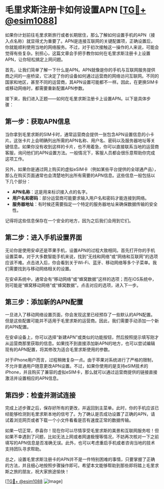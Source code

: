 # 毛里求斯注册卡如何设置APN [[TG💪+ @esim1088](https://t.me/s/esim1088)]

如果你计划前往毛里求斯旅行或者长期居住，那么了解如何设置手机的APN（接入点名称）就显得尤为重要了。APN是连接互联网的关键配置项，正确设置后，你就能顺利使用当地的网络服务。不过，对于初次接触这一操作的人来说，可能会觉得有些复杂。别担心，这篇文章会手把手教你如何在毛里求斯注册卡上设置APN，让你轻松搞定上网问题。

首先，让我们简单了解一下什么是APN。APN就像是你的手机与互联网服务提供商之间的一座桥梁，它决定了你的设备如何通过运营商的网络访问互联网。不同的国家和地区，甚至不同的运营商，其APN设置可能都不一样。因此，在更换SIM卡或移动网络时，都需要重新配置APN参数。

接下来，我们进入正题——如何在毛里求斯注册卡上设置APN。以下是具体步骤：

## 第一步：获取APN信息

当你拿到毛里求斯的SIM卡时，通常运营商会提供一张包含APN设置信息的小卡片。这张卡片上会明确列出所需的APN名称、用户名、密码以及服务器地址等关键信息。如果你没有收到这样的卡片，也不用着急，你可以直接联系当地的运营商客服，询问他们的APN设置方法。一般情况下，客服人员都会很乐意帮助你完成这项工作。

另外，如果你是通过网上购买的虚拟eSIM卡（例如某些平台提供的全球通产品），那么在购买页面通常也会清楚地列出所有需要的APN信息。这些信息一般包括以下几个部分：

- **APN名称**：这是用来标识接入点的名字。
- **用户名和密码**：部分运营商可能要求输入用户名和密码才能连接到网络。
- **服务器地址**：有时候还需要指定一个特定的服务器地址来确保数据传输的安全性。

记得将这些信息保存在一个安全的地方，因为之后我们会用到它们。

## 第二步：进入手机设置界面

无论你是使用安卓还是苹果手机，设置APN的过程大致相同。首先打开你的手机设置菜单。对于大多数智能手机来说，找到“无线和网络”或“网络和互联网”的选项应该不难。点击进入后，你会看到关于Wi-Fi、蓝牙、移动网络等多个子菜单。我们需要找到与移动网络相关的设置。

在安卓系统中，通常会有“移动网络”或“蜂窝数据”这样的选项；而在iOS系统中，则可能是“蜂窝移动网络”或“蜂窝数据”。点击对应的选项，进入下一步。

## 第三步：添加新的APN配置

一旦进入了移动网络设置页面，你会发现这里已经预存了一些默认的APN配置。但是这些配置可能并不适用于毛里求斯的运营商。因此，我们需要手动添加一个新的APN配置。

在安卓设备上，你可以选择“新建APN”或类似的功能按钮，然后按照提示填写刚才从运营商那里获取的信息。如果找不到直接添加新APN的地方，也可以尝试编辑现有的APN配置，将其修改为适合毛里求斯使用的参数。

对于iPhone用户而言，过程稍微复杂一点。由于苹果对系统进行了严格的限制，不允许普通用户随意更改APN设置。不过，如果你使用的是支持eSIM技术的iPhone，并且购买了兼容的虚拟eSIM卡，那么就可以通过运营商提供的链接直接激活并设置相应的APN信息。

## 第四步：检查并测试连接

完成上述步骤之后，保存好所有的更改，并返回到主菜单。此时，你的手机应该已经能够检测到毛里求斯本地的信号了。为了确认是否成功设置了正确的APN，请试着浏览网页或者下载一个小文件看看是否有速度正常的数据传输。

如果一切正常，恭喜你！现在你可以尽情享受毛里求斯的美景和互联网服务啦！但如果不幸遇到了问题，比如无法上网或者网速极慢等情况，不妨再次核对一下之前填写的APN信息是否准确无误。此外，也可以考虑重启手机或者咨询当地的技术支持团队寻求帮助。

总之，设置毛里求斯注册卡的APN并不是一件特别困难的事情，只要掌握了正确的方法，并且细心地按照步骤操作即可。希望本文能够帮助到那些即将踏上毛里求斯之旅的朋友，祝大家旅途愉快！

[[TG💪+ @esim1088](https://t.me/s/esim1088) ![Image](https://i.postimg.cc/4NQfJmqS/Snipaste-2025-05-13-00-14-12.png)]